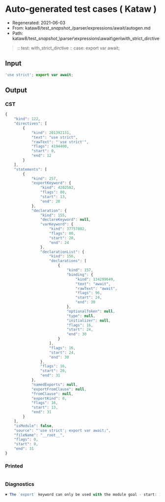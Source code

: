 # Auto-generated test cases ( Kataw )
- Regenerated: 2021-06-03
- From: kataw8/test\__snapshot__/parser/expressions/await/autogen.md
- Path: kataw8/test\__snapshot__\parser\expressions\await\gen\with_strict_dirctive
> :: test: with_strict_dirctive
> :: case: export var await;
## Input

`````js
'use strict'; export var await;
`````
## Output

### CST

```javascript
{
    "kind": 122,
    "directives": [
        {
            "kind": 201392131,
            "text": "use strict",
            "rawText": "'use strict'",
            "flags": 4194400,
            "start": 0,
            "end": 12
        }
    ],
    "statements": [
        {
            "kind": 257,
            "exportKeyword": {
                "kind": 4202582,
                "flags": 80,
                "start": 13,
                "end": 20
            },
            "declaration": {
                "kind": 155,
                "declareKeyword": null,
                "varKeyword": {
                    "kind": 37757002,
                    "flags": 80,
                    "start": 20,
                    "end": 24
                },
                "declarationList": {
                    "kind": 156,
                    "declarations": [
                        {
                            "kind": 157,
                            "binding": {
                                "kind": 134299649,
                                "text": "await",
                                "rawText": "await",
                                "flags": 96,
                                "start": 24,
                                "end": 30
                            },
                            "optionalToken": null,
                            "type": null,
                            "initializer": null,
                            "flags": 16,
                            "start": 24,
                            "end": 30
                        }
                    ],
                    "flags": 16,
                    "start": 24,
                    "end": 30
                },
                "flags": 16,
                "start": 20,
                "end": 31
            },
            "namedExports": null,
            "exportFromClause": null,
            "fromClause": null,
            "exportKind": 0,
            "flags": 16,
            "start": 13,
            "end": 31
        }
    ],
    "isModule": false,
    "source": "'use strict'; export var await;",
    "fileName": "__root__",
    "flags": 0,
    "start": 0,
    "end": 31
}
```

### Printed

```javascript

```

### Diagnostics

```javascript
✖ The `export` keyword can only be used with the module goal - start: 13, end: 20

```

